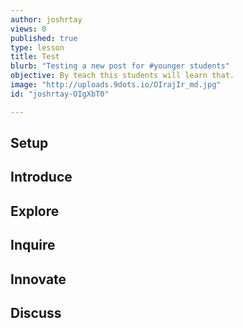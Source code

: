 ```yaml
---
author: joshrtay
views: 0
published: true
type: lesson
title: Test
blurb: "Testing a new post for #younger students"
objective: By teach this students will learn that.
image: "http://uploads.9dots.io/OIrajIr_md.jpg"
id: "joshrtay-OIgXbT0"

---
```


## Setup
<!-- -->

## Introduce
<!-- -->

## Explore
<!-- -->

## Inquire
<!-- -->

## Innovate
<!-- -->

## Discuss
